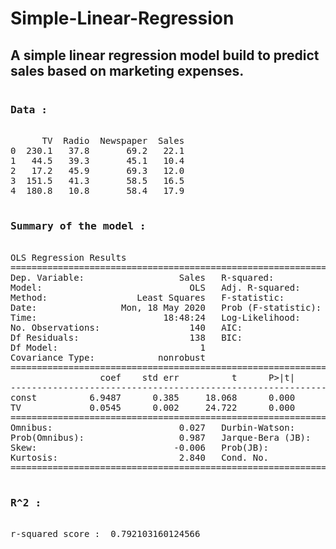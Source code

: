 # Simple-Linear-Regression
<h2>A simple linear regression model build to predict sales based on marketing expenses.</h2>
<pre>
<h3>Data :</h3>
      TV  Radio  Newspaper  Sales
0  230.1   37.8       69.2   22.1
1   44.5   39.3       45.1   10.4
2   17.2   45.9       69.3   12.0
3  151.5   41.3       58.5   16.5
4  180.8   10.8       58.4   17.9

<h3>Summary of the model :</h3> 
OLS Regression Results
==============================================================================
Dep. Variable:                  Sales   R-squared:                       0.816
Model:                            OLS   Adj. R-squared:                  0.814
Method:                 Least Squares   F-statistic:                     611.2
Date:                Mon, 18 May 2020   Prob (F-statistic):           1.52e-52
Time:                        18:48:24   Log-Likelihood:                -321.12
No. Observations:                 140   AIC:                             646.2
Df Residuals:                     138   BIC:                             652.1
Df Model:                           1
Covariance Type:            nonrobust
==============================================================================
                 coef    std err          t      P>|t|      [0.025      0.975]
------------------------------------------------------------------------------
const          6.9487      0.385     18.068      0.000       6.188       7.709
TV             0.0545      0.002     24.722      0.000       0.050       0.059
==============================================================================
Omnibus:                        0.027   Durbin-Watson:                   2.196
Prob(Omnibus):                  0.987   Jarque-Bera (JB):                0.150
Skew:                          -0.006   Prob(JB):                        0.928
Kurtosis:                       2.840   Cond. No.                         328.
==============================================================================

<h3>R^2 :</h3>
r-squared score :  0.792103160124566
</pre>
